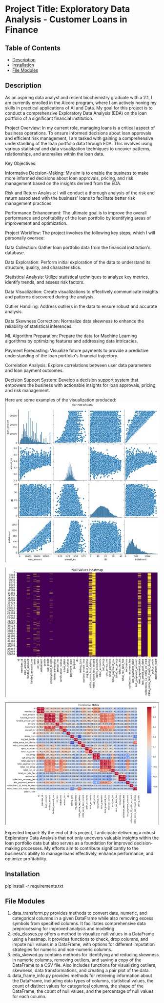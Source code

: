 # Project Title: Exploratory Data Analysis - Customer Loans in Finance

## Table of Contents
- [Description](#description)
- [Installation](#installation)
- [File Modules](#file-modules)

## Description
As an aspiring data analyst and recent biochemistry graduate with a 2.1, I am currently enrolled in the Aicore program, where I am actively honing my skills in practical applications of AI and Data. My goal for this project is to conduct a comprehensive Exploratory Data Analysis (EDA) on the loan portfolio of a significant financial institution.

Project Overview:
In my current role, managing loans is a critical aspect of business operations. To ensure informed decisions about loan approvals and efficient risk management, I am tasked with gaining a comprehensive understanding of the loan portfolio data through EDA. This involves using various statistical and data visualization techniques to uncover patterns, relationships, and anomalies within the loan data.

Key Objectives:

Informative Decision-Making: My aim is to enable the business to make more informed decisions about loan approvals, pricing, and risk management based on the insights derived from the EDA.

Risk and Return Analysis: I will conduct a thorough analysis of the risk and return associated with the business' loans to facilitate better risk management practices.

Performance Enhancement: The ultimate goal is to improve the overall performance and profitability of the loan portfolio by identifying areas of improvement and optimization.

Project Workflow:
The project involves the following key steps, which I will personally oversee:

Data Collection: Gather loan portfolio data from the financial institution's database.

Data Exploration: Perform initial exploration of the data to understand its structure, quality, and characteristics.

Statistical Analysis: Utilize statistical techniques to analyze key metrics, identify trends, and assess risk factors.

Data Visualization: Create visualizations to effectively communicate insights and patterns discovered during the analysis.

Outlier Handling: Address outliers in the data to ensure robust and accurate analysis.

Data Skewness Correction: Normalize data skewness to enhance the reliability of statistical inferences.

ML Algorithm Preparation: Prepare the data for Machine Learning algorithms by optimizing features and addressing data intricacies.

Payment Forecasting: Visualize future payments to provide a predictive understanding of the loan portfolio's financial trajectory.

Correlation Analysis: Explore correlations between user data parameters and loan payment outcomes.

Decision Support System: Develop a decision support system that empowers the business with actionable insights for loan approvals, pricing, and risk management.

Here are some examples of the visualization produced: 
![eda.1](Images/eda.1.PNG)

![eda.0](Images/eda.0.PNG)

![eda.2](Images/eda.2.PNG)

Expected Impact:
By the end of this project, I anticipate delivering a robust Exploratory Data Analysis that not only uncovers valuable insights within the loan portfolio data but also serves as a foundation for improved decision-making processes. My efforts aim to contribute significantly to the business's ability to manage loans effectively, enhance performance, and optimize profitability.

## Installation
pip install -r requirements.txt
## File Modules
1. data_transform.py provides methods to convert date, numeric, and categorical columns in a given DataFrame while also removing excess symbols from specified columns. It facilitates comprehensive data preprocessing for improved analysis and modeling
2. eda_classes.py offers a method to visualize null values in a DataFrame using a heatmap. It provides functions to check, drop columns, and impute null values in a DataFrame, with options for different imputation strategies for numeric and non-numeric columns.
3. eda_skewed.py contains methods for identifying and reducing skewness in numeric columns, removing outliers, and saving a copy of the DataFrame to a CSV file. Also includes functions for visualizing outliers, skewness, data transformations, and creating a pair plot of the data.
4. data_frame_info.py provides methods for retrieving information about the DataFrame, including data types of columns, statistical values, the count of distinct values for categorical columns, the shape of the DataFrame, the count of null values, and the percentage of null values for each column.